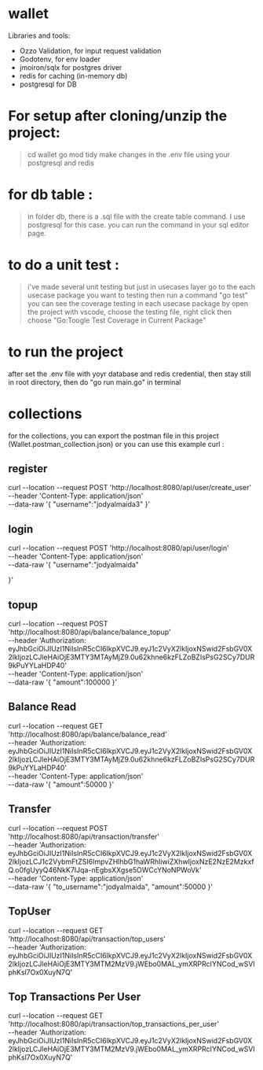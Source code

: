 # wallet

Libraries and tools:

- Ozzo Validation, for input request validation
- Godotenv, for env loader
- jmoiron/sqlx for postgres driver
- redis for caching (in-memory db)
- postgresql for DB

# For setup after cloning/unzip the project:

> cd wallet
> go mod tidy
> make changes in the .env file using your postgresql and redis

# for db table :

> in folder db, there is a .sql file with the create table command. I use postgresql for this case. you can run the command in your sql editor page.

# to do a unit test :

> i've made several unit testing but just in usecases layer
> go to the each usecase package you want to testing then run a command "go test"
> you can see the coverage testing in each usecase package by open the project with vscode, choose the testing file, right click then choose "Go:Toogle Test Coverage in Current Package"

# to run the project

after set the .env file with yoyr database and redis credential, then stay still in root directory, then do "go run main.go" in terminal

# collections

for the collections, you can export the postman file in this project (Wallet.postman_collection.json) or you can use this example curl :

## register

curl --location --request POST 'http://localhost:8080/api/user/create_user' \
--header 'Content-Type: application/json' \
--data-raw '{
"username":"jodyalmaida3"
}'

## login

curl --location --request POST 'http://localhost:8080/api/user/login' \
--header 'Content-Type: application/json' \
--data-raw '{
"username":"jodyalmaida"

}'

## topup

curl --location --request POST 'http://localhost:8080/api/balance/balance_topup' \
--header 'Authorization: eyJhbGciOiJIUzI1NiIsInR5cCI6IkpXVCJ9.eyJ1c2VyX2lkIjoxNSwid2FsbGV0X2lkIjozLCJleHAiOjE3MTY3MTAyMjZ9.0u62khne6kzFLZoBZIsPsG2SCy7DUR9kPuYYLaHDP40' \
--header 'Content-Type: application/json' \
--data-raw '{
"amount":100000
}'

## Balance Read

curl --location --request GET 'http://localhost:8080/api/balance/balance_read' \
--header 'Authorization: eyJhbGciOiJIUzI1NiIsInR5cCI6IkpXVCJ9.eyJ1c2VyX2lkIjoxNSwid2FsbGV0X2lkIjozLCJleHAiOjE3MTY3MTAyMjZ9.0u62khne6kzFLZoBZIsPsG2SCy7DUR9kPuYYLaHDP40' \
--header 'Content-Type: application/json' \
--data-raw '{
"amount":50000
}'

## Transfer

curl --location --request POST 'http://localhost:8080/api/transaction/transfer' \
--header 'Authorization: eyJhbGciOiJIUzI1NiIsInR5cCI6IkpXVCJ9.eyJ1c2VyX2lkIjoxNSwid2FsbGV0X2lkIjozLCJ1c2VybmFtZSI6ImpvZHlhbG1haWRhIiwiZXhwIjoxNzE2NzE2MzkxfQ.o0fgUyyQ46NkK7IJqa-nEgbsXXgse5OWCcYNoNPWoVk' \
--header 'Content-Type: application/json' \
--data-raw '{
"to_username":"jodyalmaida",
"amount":50000
}'

## TopUser

curl --location --request GET 'http://localhost:8080/api/transaction/top_users' \
--header 'Authorization: eyJhbGciOiJIUzI1NiIsInR5cCI6IkpXVCJ9.eyJ1c2VyX2lkIjoxNSwid2FsbGV0X2lkIjozLCJleHAiOjE3MTY3MTM2MzV9.jWEbo0MAL_ymXRPRcIYNCod_wSVIphKsl7Ox0XuyN7Q'

## Top Transactions Per User

curl --location --request GET 'http://localhost:8080/api/transaction/top_transactions_per_user' \
--header 'Authorization: eyJhbGciOiJIUzI1NiIsInR5cCI6IkpXVCJ9.eyJ1c2VyX2lkIjoxNSwid2FsbGV0X2lkIjozLCJleHAiOjE3MTY3MTM2MzV9.jWEbo0MAL_ymXRPRcIYNCod_wSVIphKsl7Ox0XuyN7Q'

